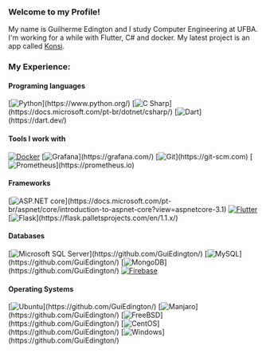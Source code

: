 ### Welcome to my Profile!

  My name is Guilherme Edington and I study Computer Engineering at UFBA. I'm working for a while with Flutter, C# and docker. My latest project is an app called [Konsi](https://konsi.com.br). 

### My Experience:
#### Programing languages
[![Python](https://img.shields.io/badge/-Python-rgb(55,%20118,%20171)?style=square&logo=Python&logoColor=yellow)](https://www.python.org/)
[![C Sharp](https://img.shields.io/badge/-C%20Sharp-rgb(35,%20145,%2032)?style=square&logo=c-sharp&logoColor=white)](https://docs.microsoft.com/pt-br/dotnet/csharp/)
[![Dart](https://img.shields.io/badge/-Dart-rgb(1,%20117,%20194)?style=square&logo=dart&logoColor=white)](https://dart.dev/)
#### Tools I work with
[![Docker](http://img.shields.io/badge/-Docker-0073ec?style=square&logo=Docker&logoColor=white)](https://www.docker.com/)
[![Grafana](https://img.shields.io/badge/-Grafana-rgb(244,%20104,%200)?style=square&logo=grafana&logoColor=white)](https://grafana.com/)
[![Git](https://img.shields.io/badge/-Git-rgb(240,%2080,%2050)?style=square&logo=git&logoColor=white)](https://git-scm.com)
[![Prometheus](https://img.shields.io/badge/-Prometheus-rgb(230,%2082,%2044)?style=square&logo=prometheus&logoColor=white)](https://prometheus.io)
#### Frameworks
[![ASP.NET core](http://img.shields.io/badge/-ASP.NET%20core-rgb(92,%2045,%20145)?style=square&logo=.net&logoColor=white)](https://docs.microsoft.com/pt-br/aspnet/core/introduction-to-aspnet-core?view=aspnetcore-3.1)
[![Flutter](https://img.shields.io/badge/-Flutter-1389fd?style=square&logo=flutter&logoColor=white)](https://flutter.dev/)
[![Flask](https://img.shields.io/badge/-Flask-rgb(0,%200,%200)?style=square&logo=flask&logoColor=white)](https://flask.palletsprojects.com/en/1.1.x/)
#### Databases
[![Microsoft SQL Server](https://img.shields.io/badge/-Microsoft_SQL_Server-rgb(204,%2041,%2039)?style=square&logo=microsoft-sql-server&logoColor=white&link=https://github.com/GuiEdington/)](https://github.com/GuiEdington/)
[![MySQL](https://img.shields.io/badge/-MySQL-rgb(68,%20121,%20161)?style=square&logo=mysql&logoColor=e97b00&link=https://github.com/GuiEdington/)](https://github.com/GuiEdington/)
[![MongoDB](https://img.shields.io/badge/-MongoDB-rgb(71,%20162,%2072)?style=square&logo=mongodb&logoColor=white&link=https://github.com/GuiEdington/)](https://github.com/GuiEdington/)
[![Firebase](http://img.shields.io/badge/-Firebase-ffa000?style=square&logo=firebase&logoColor=ffca28&link=https://github.com/GuiEdington/)](https://github.com/GuiEdington/)
#### Operating Systems
[![Ubuntu](https://img.shields.io/badge/-Ubuntu-rgb(233,%2084,%2032)?style=square&logo=ubuntu&logoColor=white&link=https://github.com/GuiEdington/)](https://github.com/GuiEdington/)
[![Manjaro](http://img.shields.io/badge/-Manjaro-rgb(53,%20191,%2092)?style=square&logo=manjaro&logoColor=white&link=https://github.com/GuiEdington/)](https://github.com/GuiEdington/)
[![FreeBSD](http://img.shields.io/badge/-FreeBSD-rgb(171,%2043,%2040)?style=square&logo=freebsd&logoColor=white&link=https://github.com/GuiEdington/)](https://github.com/GuiEdington/)
[![CentOS](http://img.shields.io/badge/-CentOS-rgb(38,%2037,%20119)?style=square&logo=centos&logoColor=white&link=https://github.com/GuiEdington/)](https://github.com/GuiEdington/)
[![Windows](http://img.shields.io/badge/-Windows-rgb(0,%20120,%20214)?style=square&logo=windows&logoColor=white&link=https://github.com/GuiEdington/)](https://github.com/GuiEdington/)






<!--
**GuiEdington/GuiEdington** is a ✨ _special_ ✨ repository because its `README.md` (this file) appears on your GitHub profile.

Here are some ideas to get you started:

- 🔭 I’m currently working on ...
- 🌱 I’m currently learning ...
- 👯 I’m looking to collaborate on ...
- 🤔 I’m looking for help with ...
- 💬 Ask me about ...
- 📫 How to reach me: ...
- 😄 Pronouns: ...
- ⚡ Fun fact: ...
-->
